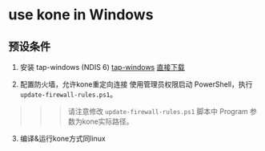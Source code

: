 # use kone in Windows

## 预设条件
1. 安装 tap-windows (NDIS 6)
[tap-windows](https://community.openvpn.net/openvpn/wiki/GettingTapWindows)
[直接下载](https://build.openvpn.net/downloads/releases/tap-windows-9.21.0.exe)

2. 配置防火墙，允许kone重定向连接
使用管理员权限启动 PowerShell，执行`update-firewall-rules.ps1`。

>>> 请注意修改 `update-firewall-rules.ps1` 脚本中 Program 参数为kone实际路径。

3. 编译&运行kone方式同linux